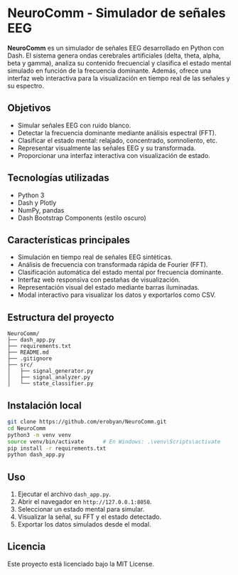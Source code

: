 # NeuroComm - Simulador de señales EEG

**NeuroComm** es un simulador de señales EEG desarrollado en Python con Dash. El sistema genera ondas cerebrales artificiales (delta, theta, alpha, beta y gamma), analiza su contenido frecuencial y clasifica el estado mental simulado en función de la frecuencia dominante. Además, ofrece una interfaz web interactiva para la visualización en tiempo real de las señales y su espectro.

## Objetivos

- Simular señales EEG con ruido blanco.
- Detectar la frecuencia dominante mediante análisis espectral (FFT).
- Clasificar el estado mental: relajado, concentrado, somnoliento, etc.
- Representar visualmente las señales EEG y su transformada.
- Proporcionar una interfaz interactiva con visualización de estado.

## Tecnologías utilizadas

- Python 3
- Dash y Plotly
- NumPy, pandas
- Dash Bootstrap Components (estilo oscuro)

## Características principales

- Simulación en tiempo real de señales EEG sintéticas.
- Análisis de frecuencia con transformada rápida de Fourier (FFT).
- Clasificación automática del estado mental por frecuencia dominante.
- Interfaz web responsiva con pestañas de visualización.
- Representación visual del estado mediante barras iluminadas.
- Modal interactivo para visualizar los datos y exportarlos como CSV.

## Estructura del proyecto

```
NeuroComm/
├── dash_app.py
├── requirements.txt
├── README.md
├── .gitignore
├── src/
│   ├── signal_generator.py
│   ├── signal_analyzer.py
│   └── state_classifier.py
```

## Instalación local

```bash
git clone https://github.com/erobyan/NeuroComm.git
cd NeuroComm
python3 -m venv venv
source venv/bin/activate      # En Windows: .\venv\Scripts\activate
pip install -r requirements.txt
python dash_app.py
```

## Uso

1. Ejecutar el archivo `dash_app.py`.
2. Abrir el navegador en `http://127.0.0.1:8050`.
3. Seleccionar un estado mental para simular.
4. Visualizar la señal, su FFT y el estado detectado.
5. Exportar los datos simulados desde el modal.

## Licencia

Este proyecto está licenciado bajo la MIT License.

